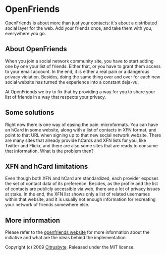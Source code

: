 OpenFriends
===========

OpenFriends is about more than just your contacts: it's about a
distributed social layer for the web. Add your friends once, and take
them with you, everywhere you go.

About OpenFriends
-----------------

When you join a social network community site, you have to start adding
one by one your list of friends. Either that, or you have to grant them
access to your email account. In the end, it is either a real pain or a
dangerous privacy violation. Besides, doing the same thing over and over
for each new social website has turned the experience into a constant
deja-vu.

At OpenFriends we try to fix that by providing a way for you to share
your list of friends in a way that respects your privacy.

Some solutions
--------------

Right now there is one way of easing the pain: microformats. You can
have an hCard in some website, along with a list of contacts in XFN
format, and point to that URL when signing up to that new social network
website. There are many sites that already provide hCards and XFN lists
for you, like Twitter and Flickr, and there are also some sites that are
ready to consume that information. What is the problem then?

XFN and hCard limitations
-------------------------

Even though both XFN and hCard are standardized, each provider exposes
the set of contact data of its preference. Besides, as the profile and
the list of contacts are publicly accessible via web, there are a lot
of privacy issues at stake. In the end, the XFN list shows only a list
of related usernames within that website, and it is usually not enough
information for recreating your network of friends somewhere else.

More information
----------------

Please refer to the [openfriends website](http://openfriendsproject.com)
for more information about the initiative and what are the ideas behind
the implementation.

Copyright (c) 2009 [Citrusbyte](http://www.citrusbyte.com).
Released under the MIT license.
